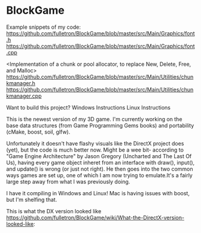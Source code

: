 BlockGame
=========

Example snippets of my code:
<Implementation of freetype in openGL>
https://github.com/fulletron/BlockGame/blob/master/src/Main/Graphics/font.h
https://github.com/fulletron/BlockGame/blob/master/src/Main/Graphics/font.cpp

<Implementation of a chunk or pool allocator, to replace New, Delete, Free, and Malloc>
https://github.com/fulletron/BlockGame/blob/master/src/Main/Utilities/chunkmanager.h
https://github.com/fulletron/BlockGame/blob/master/src/Main/Utilities/chunkmanager.cpp

Want to build this project?
Windows Instructions
Linux Instructions

This is the newest version of my 3D game. I'm currently working on the base data structures (from Game Programming Gems books) and portability (cMake, boost, soil, glfw).

Unfortunately it doesn't have flashy visuals like the DirectX project does (yet), but the code is much better now. Might be a wee bit- according to "Game Engine Architecture" by Jason Gregory (Uncharted and The Last Of Us), having every game object inheret from an interface with draw(), input(), and update() is wrong (or just not right). He then goes into the two common ways games are set up, one of which I am now trying to emulate.It's a fairly large step away from what I was previously doing. 

I have it compiling in Windows and Linux! Mac is having issues with boost, but I'm shelfing that.

This is what the DX version looked like https://github.com/fulletron/BlockGame/wiki/What-the-DirectX-version-looked-like:
